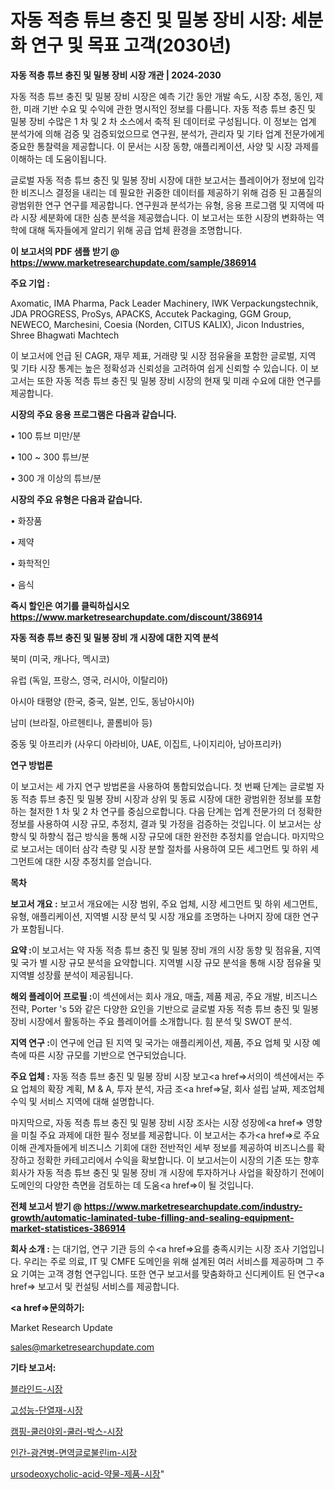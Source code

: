 # 자동 적층 튜브 충진 및 밀봉 장비 시장: 세분화 연구 및 목표 고객(2030년)

<strong>자동 적층 튜브 충진 및 밀봉 장비 시장 개관 | 2024-2030</strong>

자동 적층 튜브 충진 및 밀봉 장비 시장은 예측 기간 동안 개발 속도, 시장 추정, 동인, 제한, 미래 기반 수요 및 수익에 관한 명시적인 정보를 다룹니다.  자동 적층 튜브 충진 및 밀봉 장비  수많은 1 차 및 2 차 소스에서 축적 된 데이터로 구성됩니다. 이 정보는 업계 분석가에 의해 검증 및 검증되었으므로 연구원, 분석가, 관리자 및 기타 업계 전문가에게 중요한 통찰력을 제공합니다. 이 문서는 시장 동향, 애플리케이션, 사양 및 시장 과제를 이해하는 데 도움이됩니다.

글로벌 자동 적층 튜브 충진 및 밀봉 장비 시장에 대한 보고서는 플레이어가 정보에 입각 한 비즈니스 결정을 내리는 데 필요한 귀중한 데이터를 제공하기 위해 검증 된 고품질의 광범위한 연구 연구를 제공합니다. 연구원과 분석가는 유형, 응용 프로그램 및 지역에 따라 시장 세분화에 대한 심층 분석을 제공했습니다. 이 보고서는 또한 시장의 변화하는 역학에 대해 독자들에게 알리기 위해 공급 업체 환경을 조명합니다.



<strong>이 보고서의 PDF 샘플 받기 @ <a href=https://www.marketresearchupdate.com/sample/386914>https://www.marketresearchupdate.com/sample/386914</a></strong>



<strong>주요 기업 :</strong>

Axomatic, IMA Pharma, Pack Leader Machinery, IWK Verpackungstechnik, JDA PROGRESS, ProSys, APACKS, Accutek Packaging, GGM Group, NEWECO, Marchesini, Coesia (Norden, CITUS KALIX), Jicon Industries, Shree Bhagwati Machtech

이 보고서에 언급 된 CAGR, 재무 제표, 거래량 및 시장 점유율을 포함한 글로벌, 지역 및 기타 시장 통계는 높은 정확성과 신뢰성을 고려하여 쉽게 신뢰할 수 있습니다. 이 보고서는 또한 자동 적층 튜브 충진 및 밀봉 장비 시장의 현재 및 미래 수요에 대한 연구를 제공합니다.



<strong>시장의 주요 응용 프로그램은 다음과 같습니다.</strong>

• 100 튜브 미만/분

• 100 ~ 300 튜브/분

• 300 개 이상의 튜브/분



<strong>시장의 주요 유형은 다음과 같습니다.</strong>

• 화장품

• 제약

• 화학적인

• 음식



<strong>즉시 할인은 여기를 클릭하십시오 <a href=https://www.marketresearchupdate.com/discount/386914>https://www.marketresearchupdate.com/discount/386914</a></strong>



<strong>자동 적층 튜브 충진 및 밀봉 장비 개 시장에 대한 지역 분석</strong>

북미 (미국, 캐나다, 멕시코)

유럽 (독일, 프랑스, 영국, 러시아, 이탈리아)

아시아 태평양 (한국, 중국, 일본, 인도, 동남아시아)

남미 (브라질, 아르헨티나, 콜롬비아 등)

중동 및 아프리카 (사우디 아라비아, UAE, 이집트, 나이지리아, 남아프리카)



<strong>연구 방법론</strong>

이 보고서는 세 가지 연구 방법론을 사용하여 통합되었습니다. 첫 번째 단계는 글로벌 자동 적층 튜브 충진 및 밀봉 장비 시장과 상위 및 동료 시장에 대한 광범위한 정보를 포함하는 철저한 1 차 및 2 차 연구를 중심으로합니다. 다음 단계는 업계 전문가의 더 정확한 정보를 사용하여 시장 규모, 추정치, 결과 및 가정을 검증하는 것입니다. 이 보고서는 상향식 및 하향식 접근 방식을 통해 시장 규모에 대한 완전한 추정치를 얻습니다. 마지막으로 보고서는 데이터 삼각 측량 및 시장 분할 절차를 사용하여 모든 세그먼트 및 하위 세그먼트에 대한 시장 추정치를 얻습니다.



<strong>목차</strong>



<strong>보고서 개요 :</strong> 보고서 개요에는 시장 범위, 주요 업체, 시장 세그먼트 및 하위 세그먼트, 유형, 애플리케이션, 지역별 시장 분석 및 시장 개요를 조명하는 나머지 장에 대한 연구가 포함됩니다.



<strong>요약 :</strong>이 보고서는 약 자동 적층 튜브 충진 및 밀봉 장비 개의 시장 동향 및 점유율, 지역 및 국가 별 시장 규모 분석을 요약합니다. 지역별 시장 규모 분석을 통해 시장 점유율 및 지역별 성장률 분석이 제공됩니다.



<strong>해외 플레이어 프로필 :</strong>이 섹션에서는 회사 개요, 매출, 제품 제공, 주요 개발, 비즈니스 전략, Porter 's 5와 같은 다양한 요인을 기반으로 글로벌 자동 적층 튜브 충진 및 밀봉 장비 시장에서 활동하는 주요 플레이어를 소개합니다. 힘 분석 및 SWOT 분석.



<strong>지역 연구 :</strong>이 연구에 언급 된 지역 및 국가는 애플리케이션, 제품, 주요 업체 및 시장 예측에 따른 시장 규모를 기반으로 연구되었습니다.



<strong>주요 업체 :</strong> 자동 적층 튜브 충진 및 밀봉 장비 시장 보고<a href=>서의이 </a>섹션에서는 주요 업체의 확장 계획, M &amp; A, 투자 분석, 자금 조<a href=>달, 회</a>사 설립 날짜, 제조업체 수익 및 서비스 지역에 대해 설명합니다.


마지막으로, 자동 적층 튜브 충진 및 밀봉 장비 시장 조사는 시장 성장에<a href=> 영향을 미칠 </a>주요 과제에 대한 필수 정보를 제공합니다. 이 보고서는 추가<a href=>로 주</a>요 이해 관계자들에게 비즈니스 기회에 대한 전반적인 세부 정보를 제공하여 비즈니스를 확장하고 정확한 카테고리에서 수익을 확보합니다. 이 보고서는이 시장의 기존 또는 향후 회사가 자동 적층 튜브 충진 및 밀봉 장비 개 시장에 투자하거나 사업을 확장하기 전에이 도메인의 다양한 측면을 검토하는 데 도움<a href=>이 될 </a>것입니다.



<strong>전체 보고서 받기 @ <a href=https://www.marketresearchupdate.com/industry-growth/automatic-laminated-tube-filling-and-sealing-equipment-market-statistices-386914>https://www.marketresearchupdate.com/industry-growth/automatic-laminated-tube-filling-and-sealing-equipment-market-statistices-386914</a></strong>



<strong>회사 소개 :</strong>
는 대기업, 연구 기관 등의 수<a href=>요를</a> 충족시키는 시장 조사 기업입니다. 우리는 주로 의료, IT 및 CMFE 도메인을 위해 설계된 여러 서비스를 제공하며 그 주요 기여는 고객 경험 연구입니다. 또한 연구 보고서를 맞춤화하고 신디케이트 된 연구<a href=> 보고서</a> 및 컨설팅 서비스를 제공합니다.



<strong><a href=>문의하기:</a></strong>

Market Research Update

sales@marketresearchupdate.com



<strong>기타 보고서:</strong>

<a href=https://www.linkedin.com/pulse/블라인드-시장-규모-및-성장-2023-isdailynews/>블라인드-시장</a>

<a href=https://www.linkedin.com/pulse/고성능-단열재-시장-경쟁-분석-및-성장-잠재력-2029-survey-savvy-insights-360-analysis-a8hbf/>고성능-단열재-시장</a>

<a href=https://www.linkedin.com/pulse/캠핑-쿨러야외-쿨러-박스-시장-현재-및-미래-성장-2029-isdailynews-k5zwf/>캠핑-쿨러야외-쿨러-박스-시장</a>

<a href=https://www.linkedin.com/pulse/인간-광견병-면역글로불린im-시장-세분화-연구-및-목표-고객2030년-17cuf/>인간-광견병-면역글로불린im-시장</a>

<a href=https://www.linkedin.com/pulse/ursodeoxycholic-acid-약물-제품-시장-현재-및-ait1f/>ursodeoxycholic-acid-약물-제품-시장</a>"
